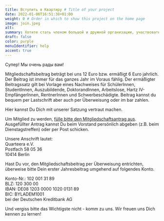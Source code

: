 ```yaml
---
title: Вступить в Квартиру # Title of your project
date: 2022-01-06T16:51:38+01:00
weight: 0 # Order in which to show this project on the home page
image: join.jpeg
alt:
summary: Хотите стать членом большой и дружной организации, участвовать в мероприятиях, знакомиться с новыми людьми?
draft: false
color: purple
menuIdentifier: help
accent: true
---
```



Супер! Мы очень рады вам!

Mitgliedschaftsbeitrag beträgt bei uns 12 Euro bzw. ermäßigt 6 Euro jahrlich. Der Beitrag ist immer für das ganzes Jahr im Voraus fählig. Der ermäßigter Beitragssatz gilt bei Vorlage eines Nachweises für SchülerInnen, StudentInnen,
Auszubildende, DoktorandInnen, Arbeitslose, Hartz IV-EmpfängerInnen, RentnerInnen und Schwerbeschädigte. Beitrag kannst du bequem per Lastschrift aber auch per Überweisung oder im bar zahlen.

Hier kannst Du Dich mit unserer Satzung vertraut machen.

Um Mitglied zu werden, [fülle bitte den Mitgliedschaftsantrag aus](/ru/help/mitglied_werden/Mitgliedschaftsantrag.pdf). Ausgefüllter Antrag kannst Du beim Vorstand persönlich abgeben (z.B. beim Dienstagstreffen) oder per Post schicken. 

Unsere Anschrift lautet:\
Quarteera e.V.\
Postfach 58 05 36\
10414 Berlin

Hast Du vor, den Mitgliedschaftsbeitrag per Überweisung entrichten, überweise bitte Dein erster Jahresbeitrag umgehend auf folgendes Konto.

Konto-Nr.: 102 001 31 89\
BLZ:         120 300 00\
IBAN:        DE08 1203 0000 1020 0131 89\
BIC:          BYLADEM1001\
bei der Deutschen Kreditbank AG

Und vergiss bitte das Wichtigste nicht - komm zu uns. Wir freuen uns Dich kennen zu lernen!

